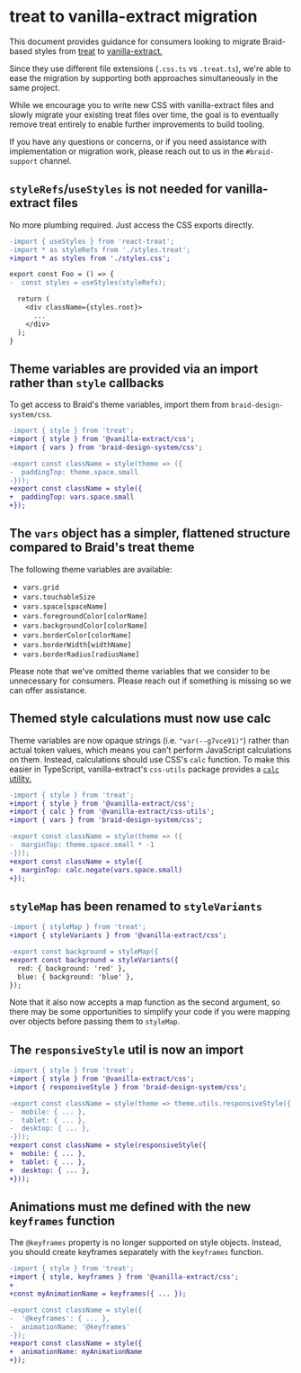 # treat to vanilla-extract migration

This document provides guidance for consumers looking to migrate Braid-based styles from [treat](https://seek-oss.github.io/treat) to [vanilla-extract.](http://vanilla-extract.style)

Since they use different file extensions (`.css.ts` vs `.treat.ts`), we're able to ease the migration by supporting both approaches simultaneously in the same project.

While we encourage you to write new CSS with vanilla-extract files and slowly migrate your existing treat files over time, the goal is to eventually remove treat entirely to enable further improvements to build tooling.

If you have any questions or concerns, or if you need assistance with implementation or migration work, please reach out to us in the `#braid-support` channel.

## `styleRefs`/`useStyles` is not needed for vanilla-extract files

No more plumbing required. Just access the CSS exports directly.

```diff
-import { useStyles } from 'react-treat';
-import * as styleRefs from './styles.treat';
+import * as styles from './styles.css';

export const Foo = () => {
-  const styles = useStyles(styleRefs);

  return (
    <div className={styles.root}>
      ...
    </div>
  );
}
```

## Theme variables are provided via an import rather than `style` callbacks

To get access to Braid's theme variables, import them from `braid-design-system/css`.

```diff
-import { style } from 'treat';
+import { style } from '@vanilla-extract/css';
+import { vars } from 'braid-design-system/css';

-export const className = style(theme => ({
-  paddingTop: theme.space.small
-}));
+export const className = style({
+  paddingTop: vars.space.small
+});
```

## The `vars` object has a simpler, flattened structure compared to Braid's treat theme

The following theme variables are available:

- `vars.grid`
- `vars.touchableSize`
- `vars.space[spaceName]`
- `vars.foregroundColor[colorName]`
- `vars.backgroundColor[colorName]`
- `vars.borderColor[colorName]`
- `vars.borderWidth[widthName]`
- `vars.borderRadius[radiusName]`

Please note that we've omitted theme variables that we consider to be unnecessary for consumers. Please reach out if something is missing so we can offer assistance.

## Themed style calculations must now use calc

Theme variables are now opaque strings (i.e. `"var(--g7vce91)"`) rather than actual token values, which means you can't perform JavaScript calculations on them. Instead, calculations should use CSS's `calc` function. To make this easier in TypeScript, vanilla-extract's `css-utils` package provides a [`calc` utility.](https://vanilla-extract.style/documentation/utility-functions/#calc)

```diff
-import { style } from 'treat';
+import { style } from '@vanilla-extract/css';
+import { calc } from '@vanilla-extract/css-utils';
+import { vars } from 'braid-design-system/css';

-export const className = style(theme => ({
-  marginTop: theme.space.small * -1
-}));
+export const className = style({
+  marginTop: calc.negate(vars.space.small)
+});
```

## `styleMap` has been renamed to `styleVariants`

```diff
-import { styleMap } from 'treat';
+import { styleVariants } from '@vanilla-extract/css';

-export const background = styleMap({
+export const background = styleVariants({
  red: { background: 'red' },
  blue: { background: 'blue' },
});
```

Note that it also now accepts a map function as the second argument, so there may be some opportunities to simplify your code if you were mapping over objects before passing them to `styleMap`.

## The `responsiveStyle` util is now an import

```diff
-import { style } from 'treat';
+import { style } from '@vanilla-extract/css';
+import { responsiveStyle } from 'braid-design-system/css';

-export const className = style(theme => theme.utils.responsiveStyle({
-  mobile: { ... },
-  tablet: { ... },
-  desktop: { ... },
-}));
+export const className = style(responsiveStyle({
+  mobile: { ... },
+  tablet: { ... },
+  desktop: { ... },
+}));
```

## Animations must me defined with the new `keyframes` function

The `@keyframes` property is no longer supported on style objects. Instead, you should create keyframes separately with the `keyframes` function.

```diff
-import { style } from 'treat';
+import { style, keyframes } from '@vanilla-extract/css';
+
+const myAnimationName = keyframes({ ... });

-export const className = style({
-  '@keyframes': { ... },
-  animationName: '@keyframes'
-});
+export const className = style({
+  animationName: myAnimationName
+});
```
